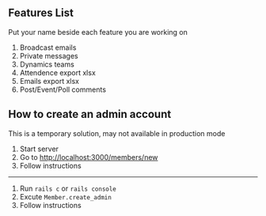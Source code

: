 ## Features List
Put your name beside each feature you are working on

1. Broadcast emails
2. Private messages
3. Dynamics teams
4. Attendence export xlsx
5. Emails export xlsx
6. Post/Event/Poll comments

## How to create an admin account

This is a temporary solution, may not available in production mode

1. Start server
2. Go to <http://localhost:3000/members/new>
3. Follow instructions

----

1. Run `rails c` or `rails console`
2. Excute `Member.create_admin`
3. Follow instructions
